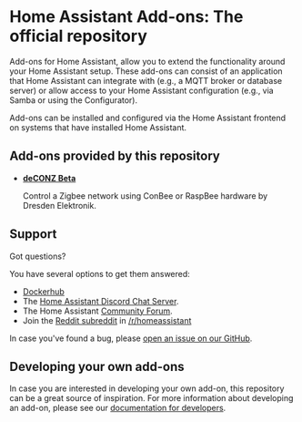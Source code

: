 # Home Assistant Add-ons: The official repository

Add-ons for Home Assistant, allow you to extend the functionality
around your Home Assistant setup. These add-ons can consist of an application
that Home Assistant can integrate with (e.g., a MQTT broker or database server)
or allow access to your Home Assistant configuration (e.g., via Samba or using
the Configurator).

Add-ons can be installed and configured via the Home Assistant frontend on
systems that have installed Home Assistant.

## Add-ons provided by this repository

- **[deCONZ Beta](/deconz_beta/README.md)**

    Control a Zigbee network using ConBee or RaspBee hardware by Dresden Elektronik.

## Support

Got questions?

You have several options to get them answered:

- [Dockerhub](https://hub.docker.com/repository/docker/andreasthedead/deconz)
- The [Home Assistant Discord Chat Server][discord].
- The Home Assistant [Community Forum][forum].
- Join the [Reddit subreddit][reddit] in [/r/homeassistant][reddit]

In case you've found a bug, please [open an issue on our GitHub][issue].

## Developing your own add-ons

In case you are interested in developing your own add-on, this
repository can be a great source of inspiration. For more information
about developing an add-on, please see our
[documentation for developers][dev-docs].

[discord]: https://discord.gg/c5DvZ4e
[forum]: https://community.home-assistant.io
[i386-shield]: https://img.shields.io/badge/i386-no-red.svg
[issue]: https://github.com/home-assistant/hassio-addons/issues
[reddit]: https://reddit.com/r/homeassistant
[dev-docs]: https://developers.home-assistant.io/docs/add-ons
